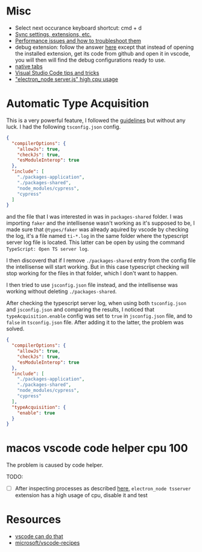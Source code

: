 # Misc

- Select next occurance keyboard shortcut: cmd + d
- [Sync settings, extensions, etc.](https://marketplace.visualstudio.com/items?itemName=Shan.code-settings-sync)
- [Performance issues and how to troubleshoot them](https://github.com/Microsoft/vscode/wiki/Performance-Issues)
- debug extension: follow the answer [here](https://stackoverflow.com/questions/51164279/how-to-debug-visual-studio-code-extensions) except that instead of opening the installed extension, get its code from github and open it in vscode, you will then will find the debug configurations ready to use.
- [native tabs](https://worthdoingbadly.com/vscodetabs/)
- [Visual Studio Code tips and tricks](https://channel9.msdn.com/Events/Build/2020/BOD103?ocid=AID3012654&WT.mc_id=build2020-azuredevtips-micrum)
- ["electron_node server.js" high cpu usage](https://github.com/microsoft/vscode/issues/88854)

# Automatic Type Acquisition

This is a very powerful feature, I followed the [guidelines](https://code.visualstudio.com/docs/nodejs/working-with-javascript#_typings-and-automatic-type-acquisition) but without any luck. I had the following `tsconfig.json` config.

```json
{
  "compilerOptions": {
    "allowJs": true,
    "checkJs": true,
    "esModuleInterop": true
  },
  "include": [
    "./packages-application",
    "./packages-shared",
    "node_modules/cypress",
    "cypress"
  ]
}
```

and the file that I was interested in was in `packages-shared` folder. I was importing `faker` and the intellisense wasn't working as it's supposed to be, I made sure that `@types/faker` was already aquired by vscode by checking the log, it's a file named `ti-*.log` in the same folder where the typescript server log file is located. This latter can be open by using the command `TypeScript: Open TS server log`.

I then discoverd that if I remove `./packages-shared` entry from the config file the intellisense will start working. But in this case typescript checking will stop working for the files in that folder, which I don't want to happen.

I then tried to use `jsconfig.json` file instead, and the intellisense was working without deleting `./packages-shared`.

After checking the typescript server log, when using both `tsconfig.json` and `jsconfig.json` and comparing the results, I noticed that `typeAcquisition.enable` config was set to `true` in `jsconfig.json` file, and to `false` in `tsconfig.json` file. After adding it to the latter, the problem was solved.

```json
{
  "compilerOptions": {
    "allowJs": true,
    "checkJs": true,
    "esModuleInterop": true
  },
  "include": [
    "./packages-application",
    "./packages-shared",
    "node_modules/cypress",
    "cypress"
  ],
  "typeAcquisition": {
    "enable": true
  }
}
```

# macos vscode code helper cpu 100

The problem is caused by code helper.

TODO:

- [ ] After inspecting processes as described [here](https://github.com/Microsoft/vscode/wiki/Performance-Issues), `electron_node tsserver` extension has a high usage of cpu, disable it and test

# Resources

- [vscode can do that](https://vscodecandothat.com/)
- [microsoft/vscode-recipes](https://github.com/microsoft/vscode-recipes)
